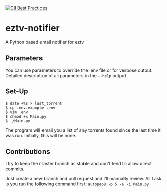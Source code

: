 [![CII Best Practices](https://bestpractices.coreinfrastructure.org/projects/2161/badge)](https://bestpractices.coreinfrastructure.org/projects/2161)

# eztv-notifier
A Python based email notifier for eztv

## Parameters
You can use parameters to override the .env file or for verbose output. Detailed description of all parameters in the `--help` output

## Set-Up
```
$ date +%s > last_torrent
$ cp .env.example .env
$ vim .env
$ chmod +x Main.py
$ ./Main.py
```
The program will email you a list of any torrents found since the last time it was run. Initially, this will be none.

## Contributions
I try to keep the master branch as stable and don't tend to allow direct commits.

Just create a new branch and pull request and I'll manually review. All I ask is you run the following command first: 
`autopep8 -p 5 -a -i Main.py`
